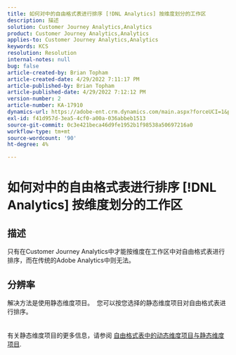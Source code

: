 ```yaml
---
title: 如何对中的自由格式表进行排序 [!DNL Analytics] 按维度划分的工作区
description: 描述
solution: Customer Journey Analytics,Analytics
product: Customer Journey Analytics,Analytics
applies-to: Customer Journey Analytics,Analytics
keywords: KCS
resolution: Resolution
internal-notes: null
bug: false
article-created-by: Brian Topham
article-created-date: 4/29/2022 7:11:17 PM
article-published-by: Brian Topham
article-published-date: 4/29/2022 7:12:12 PM
version-number: 2
article-number: KA-17910
dynamics-url: https://adobe-ent.crm.dynamics.com/main.aspx?forceUCI=1&pagetype=entityrecord&etn=knowledgearticle&id=3f8c041f-f0c7-ec11-a7b6-0022480a10ee
exl-id: f41d957d-3ea5-4cf0-a00a-036abbeb1513
source-git-commit: 0c3e421beca46d9fe1952b1f98538a50697216a0
workflow-type: tm+mt
source-wordcount: '90'
ht-degree: 4%

---
```


# 如何对中的自由格式表进行排序 [!DNL Analytics] 按维度划分的工作区

## 描述

只有在Customer Journey Analytics中才能按维度在工作区中对自由格式表进行排序，而在传统的Adobe Analytics中则无法。

## 分辨率

解决方法是使用静态维度项目。  您可以按您选择的静态维度项目对自由格式表进行排序。
<br> <br><br>有关静态维度项目的更多信息，请参阅 [自由格式表中的动态维度项目与静态维度项目](https://experienceleague.adobe.com/docs/analytics/analyze/analysis-workspace/visualizations/freeform-table/column-row-settings/manual-vs-dynamic-rows.html?lang=en).
